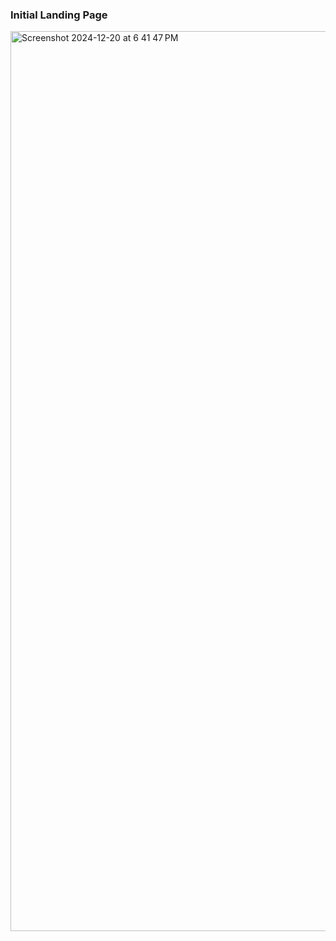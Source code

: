 ### Initial Landing Page
<img width="1440" alt="Screenshot 2024-12-20 at 6 41 47 PM" src="https://github.com/user-attachments/assets/4f036032-01aa-4492-a2d4-d2bf9a3966c5" />
